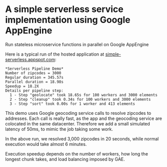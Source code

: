 # A simple serverless service implementation using Google AppEngine

Run stateless microservice functions in parallel on Google AppEngine

Here is a typical run of the hosted application at [simple-serverless.appspot.com](http://simple-serverless.appspot.com):

    *Serverless Pipeline Demo*
    Number of zipcodes = 3000
    Regular duration = 345.57s
    Parallel duration = 18.98s
    Speedup = 18.2X
    Details per pipeline step:
      1 - Step "geolocate" took 18.65s for 100 workers and 3000 elements
      2 - Step "cleanup" took 0.34s for 100 workers and 3000 elements
      3 - Step "sort" took 0.00s for 1 worker and 413 elements

This demo uses Google geocoding service calls to resolve zipcodes to addresses.
Each call is really fast, as the app and the geocoding service are colocated
in the same datacenter. Therefore we add a small simulated latency of 50ms,
to mimic the job taking some work.

In the above run, we resolved 3,000 zipcodes in 20 seconds, while normal
execution would take almost 6 minutes.

Execution speedup depends on the number of workers, how long the longest
chunk takes, and load balancing imposed by GAE.
